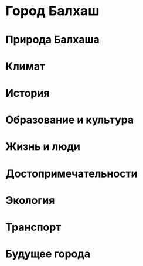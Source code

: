 <h1 style="font-size: 36px; color: black;">Город Балхаш</h1>
<h2 style="font-size: 28px; color: black;">Природа Балхаша</h2>
<h2 style="font-size: 28px; color: black;">Климат</h2>
<h2 style="font-size: 28px; color: black;">История</h2>
<h2 style="font-size: 28px; color: black;">Образование и культура</h2>
<h2 style="font-size: 28px; color: black;">Жизнь и люди</h2>
<h2 style="font-size: 28px; color: black;">Достопримечательности</h2>
<h2 style="font-size: 28px; color: black;">Экология</h2>
<h2 style="font-size: 28px; color: black;">Транспорт</h2>
<h2 style="font-size: 28px; color: black;">Будущее города</h2>
